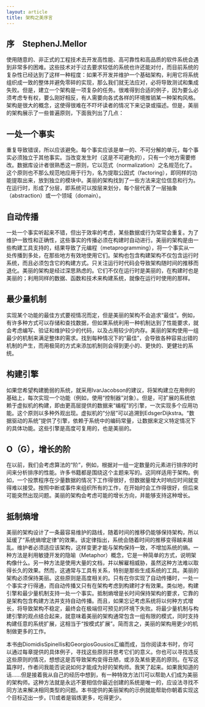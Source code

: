 ```yaml
---
layout: article
title: 架构之美序言
---
```


## 序　StephenJ.Mellor

使用随意的、非正式的工程技术去开发高性能、高可靠性和高品质的软件系统会遇到非常多的困难。这些技术对于过去要求较低的系统也许还能对付，而目前系统的复杂性已经达到了这样一种程度：如果不开发并维护一个基础架构，利用它将系统组织成一致的整体并避免零碎的实现，那么我们就无法应对，必将导致测试和集成失败。但是，建立一个架构是一项复杂的任务。很难得到合适的例子，因为要么必须考虑专有权，要么刚好相反，有人需要向各式各样的环境推销某一种架构风格。架构是很大的概念，这使得很难在不吓坏读者的情况下来记录或描述。但是，美丽的架构展示了一些普遍原则，下面我列出了几点：

## 一处一个事实

重复导致错误，所以应该避免。每个事实应该是单一的、不可分解的单元，每个事实必须独立于其他事实。当改变发生时（这是不可避免的），只有一个地方需要修改。数据库设计者很熟悉这一原则，它以范式（normalization）之名规范化了。这个原则也不那么规范地应用于行为，名为提取公因式（factoring），即同样的功能提取出来，放到独立的模块中。美丽的架构找到了一些方法来定位信息和行为。在运行时，形成了分层，即系统可以按层来划分，每个层代表了一层抽象（abstraction）或一个领域（domain）。

## 自动传播

一处一个事实听起来不错，但出于效率的考虑，某些数据或行为常常会重复。为了维护一致性和正确性，这些事实的传播必须在构建时自动进行。美丽的架构是由一些构建工具支持的，结果导致了元编程（metaprogramming），将一个事实从一处传播到多处，在那些地方有效地使用它们。架构也包含构建架构不仅包含运行时系统，而且必须包含它的构建方式。只关注运行时代码会导致架构随时间的推移而退化。美丽的架构是经过深思熟虑的。它们不仅在运行时是美丽的，在构建时也是美丽的；利用同样的数据、函数和技术来构建系统，就像在运行时使用的那样。

## 最少量机制

实现某个功能的最佳方式要视情况而定，但是美丽的架构不会追求“最佳”。例如，有许多种方式可以存储和查找数据，但如果系统利用一种机制达到了性能要求，就会考虑编写、验证和维护较少的代码，以及占用较少的内存。美丽的架构使用一组最少的机制来满足整体的需求。找到每种情况下的“最佳”，会导致各种容易出错的机制的产生，而用极简的方式来添加机制则会得到更小的、更快的、更健壮的系统。

## 构建引擎

如果您希望构建脆弱的系统，就采用IvarJacobson的建议，将架构建立在用例的基础上，每次实现一个功能（例如，使用“控制器”对象）。但是，可扩展的系统依赖于虚拟机的构建，即由更高层提供的数据来“编程”的引擎，一次实现多个应用功能。这个原则以多种外观出现。虚拟机的“分层”可以追溯到EdsgerDijkstra。“数据驱动的系统”提供了引擎，依赖于系统中的编码常量，让数据来定义特定情况下的具体功能。这些引擎是高度可复用的，也是美丽的。

## O（G），增长的阶

在以前，我们会考虑算法的“阶”，例如，根据对一组一定数量的元素进行排序的时间来分析排序的性能。许多书籍都是围绕这个主题来写的。这同样适用于架构。例如，一个投票程序在少量数据的情况下工作得很好，但数据量增大时响应时间就变得难以接受。按照中断或事件来组织所有的工作，在开始时会工作得很好，但后来可能突然出现问题。美丽的架构会考虑可能的增长方向，并能够支持这种增长。

## 抵制熵增

美丽的架构设计了一条最容易维护的路线，随着时间的推移仍能够保持架构，所以延缓了“系统熵增定律”的效果。该定律指出，系统会随着时间的推移变得越来越乱。维护者必须适应该架构，这样变更才能与架构保持一致，不增加系统的熵。一种方法是利用敏捷开发的隐喻（Metaphor）概念，它是一种简单的方式，说明架构像什么。另一种方法是使用大量的文档，并以解雇相威胁，虽然这种方法难以取得长久的效果。然而，这通常与工具有关系，特别是那些生成系统的工具。美丽的架构必须保持美丽。这些原则是高度相关的。只有在你实现了自动传播时，一处一个事实才行得通，而自动传播又只有在架构考虑到构建时才有效果。类似地，构建引擎和最少量机制支持一处一个事实。抵制熵增是长时间保持架构的要求，它靠的是架构包含构建方法并支持自动传播。而且，如果忘记考虑系统将以何种方式增长，将导致架构不稳定，最终会在极端但可预见的环境下失败。将最少量机制与构建引擎的观点结合起来，就意味着美丽的架构通常包含一组有限的模式，同时支持构建任意的系统扩展，这相当于“按模式扩展”。简而言之，美丽的架构用更少的机制做更多的工作。

本书由DiomidisSpinellis和GeorgiosGousios汇编而成，当你阅读本书时，你可以通过每章提供的具体例子，寻找这些原则并思考它们的意义。你也可以寻找违反这些原则的情况，想想这是否导致架构变得丑陋，或涉及某些更高的原则。在写这篇序时，作者问我能否说说如何才能成为好的架构师。我笑了起来。如果我知道的话……但是接着我从自己的经历中想到，有一种特效方法[1]可以帮助人们成为美丽的架构师。这种方法就是永远不要相信你最近创建的系统是唯一的，应设法寻找不同方法来解决相同类型的问题。本书提供的美丽架构的示例就能帮助你朝着实现这个目标迈出一步。[1]或者是锻炼更多，吃得更少。









